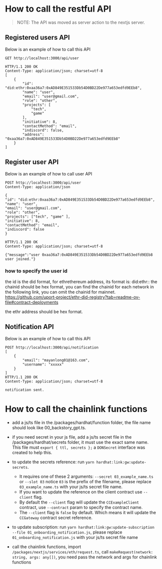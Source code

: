 # How to call the restful API

> NOTE: The API was moved as server action to the nextjs server.
## Registered users API

Below is an example of how to call this API

```
GET http://localhost:3000/api/user
 
HTTP/1.1 200 OK
Content-Type: application/json; charset=utf-8
[
    {
        "id": "did:ethr:0xaa36a7:0xAD849E351533Db54D0BD22De977a653edfd9EEb8",
        "name": "user",
        "email": "user@gmail.com",
        "role": "other",
        "projects": [
            "tech",
            "game"
        ],
        "initiative": 8,
        "contactMethod": "email",
        "indiscord": false,
        "address": "0xaa36a7:0xAD849E351533Db54D0BD22De977a653edfd9EEb8"
    }
]
```

## Register user API

Below is an example of how to call user API

```
POST http://localhost:3000/api/user
Content-Type: application/json
 
{
"id": "did:ethr:0xaa36a7:0xAD849E351533Db54D0BD22De977a653edfd9EEb8",
"name": "user",
"email": "user@gmail.com",
"role": "other",
"projects": ["tech", "game" ],
"initiative": 8,
"contactMethod": "email",
"indiscord": false
}
 
HTTP/1.1 200 OK
Content-Type: application/json; charset=utf-8
 
{"message":"user 0xaa36a7:0xAD849E351533Db54D0BD22De977a653edfd9EEb8 user joined."}
```

### how to specify the user id

the id is the did format, for ethrethereum address, its format is: did:ethr:<chainid>:<ethr address>
the chainid should be hex format, you can find the chainid for each network in the following link, you can omit the chainid for mainnet.
https://github.com/uport-project/ethr-did-registry?tab=readme-ov-file#contract-deployments

the ethr address should be hex format.

## Notification API

Below is an example of how to call this API

```
POST http://localhost:3000/api/notification
[
    {
        "email": "mayanlong01@163.com",
        "username": "xxxxx"
    }
]
HTTP/1.1 200 OK
Content-Type: application/json; charset=utf-8
 
notification sent.
```

# How to call the chainlink functions

+ add a js/ts file in the /packages/hardhat/function folder, the file name should look like 00_backstory_gpt.ts.

+ if you need secret in your js file, add a js/ts secret file in the /packages/hardhat/secrets folder, it must use the exact same name. This file must `export { ttl, secrets };` a `DONSecret` interface was created to help this.

+ to update the secrets reference: run `yarn hardhat:link:gw:update-secrets`.
  - It requires one of these 2 arguments: `--secret 03_example_name.ts` or `--slot 03` notice `03` is the prefix of the filename, please replace `03_example_name.ts` with your js/ts secret file name.
  - If you want to update the reference on the client contract use `--client` flag.
  - By default the `--client` flag will update the `CCExampleClient` contract, use `--contract` param to specify the contract name.
  - The `--client` flag is `false` by default. Which means it will update the `CCGateway` contract secret reference.

+ to update subscription: run `yarn hardhat:link:gw:update-subscription --file 01_onboarding_notification.js`, please replace `01_onboarding_notification.js` with your js/ts secret file name

+ call the chainlink functions, import `/packages/nextjs/services/eth/request.ts`, call `makeRequest(network: string, args: any[])`, you need pass the network and args for chainlink functions